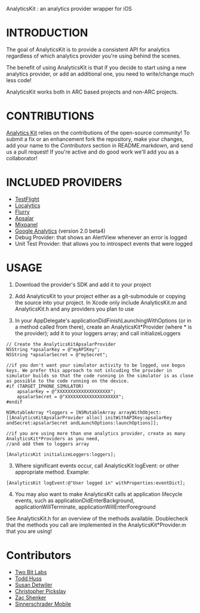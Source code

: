 AnalyticsKit : an analytics provider wrapper for iOS

INTRODUCTION
============
The goal of AnalyticsKit is to provide a consistent API for analytics
regardless of which analytics provider you're using behind the scenes.

The benefit of using AnalyticsKit is that if you decide to start using a new 
analytics provider, or add an additional one, you need to write/change much less code!

AnalyticsKit works both in ARC based projects and non-ARC projects.

CONTRIBUTIONS
=============
[Analytics Kit](https://github.com/twobitlabs/AnalyticsKit) relies on the contributions of the open-source community! To submit a fix or an enhancement fork the repository, make your changes, add your name to the *Contributors* section in README.markdown, and send us a pull request! If you're active and do good work we'll add you as a collaborator!

INCLUDED PROVIDERS
==================
* [TestFlight](https://testflightapp.com/)
* [Localytics](http://www.localytics.com/)
* [Flurry](http://www.flurry.com/)
* [Apsalar](http://apsalar.com/)
* [Mixpanel](https://mixpanel.com/)
* [Google Analytics](https://www.google.com/analytics) (version 2.0 beta4)
* Debug Provider: that shows an AlertView whenever an error is logged
* Unit Test Provider: that allows you to introspect events that were logged

USAGE
=====
1. Download the provider's SDK and add it to your project

2. Add AnalyticsKit to your project either as a git-submodule or copying the source into your project. In Xcode only include AnalyticsKit.m and AnalyticsKit.h and any providers you plan to use

3. In your AppDelegate's applicationDidFinishLaunchingWithOptions (or in a method called from there), create an AnalyticsKit*Provider (where * is the provider); add it to your loggers array; and call initializeLoggers

```obj-c
// Create the AnalyticsKitApsalarProvider
NSString *apsalarKey = @"myAPIKey";
NSString *apsalarSecret = @"mySecret";
    
//if you don't want your simulator activity to be logged, use bogus keys. We prefer this approach to not inlcuding the provider in simulator builds so that the code running in the simulator is as close as possible to the code running on the device.
#if (TARGET_IPHONE_SIMULATOR)
    apsalarKey = @"XXXXXXXXXXXXXXXXXXXX";
    apsalarSecret = @"XXXXXXXXXXXXXXXXXXXX";
#endif

NSMutableArray *loggers = [NSMutableArray arrayWithObject:[[AnalyticsKitApsalarProvider alloc] initWithAPIKey:apsalarKey andSecret:apsalarSecret andLaunchOptions:launchOptions]];

//if you are using more than one analytics provider, create as many AnalyticsKit*Providers as you need,
//and add them to loggers array

[AnalyticsKit initializeLoggers:loggers];
```

3. Where significant events occur, call AnalyticsKit logEvent: or other appropriate method. Example:

```obj-c
[AnalyticsKit logEvent:@"User logged in" withProperties:eventDict];
```
    
4. You may also want to make AnalyticsKit calls at application lifecycle events, such as applicationDidEnterBackground, applicationWillTerminate, applicationWillEnterForeground

See AnalyticsKit.h for an overview of the methods available. Doublecheck that the methods you call are implemented in the AnalyticsKit*Provider.m that you are using!

Contributors
============
 - [Two Bit Labs](http://twobitlabs.com/)
 - [Todd Huss](https://github.com/thuss)
 - [Susan Detwiler](https://github.com/sherpachick)
 - [Christopher Pickslay](https://github.com/chrispix)
 - [Zac Shenker](https://github.com/zacshenker)
 - [Sinnerschrader Mobile](https://github.com/sinnerschrader-mobile)

